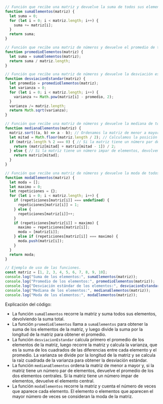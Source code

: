 ```javascript
// Función que recibe una matriz y devuelve la suma de todos sus elementos.
function sumaElementos(matriz) {
  let suma = 0;
  for (let i = 0; i < matriz.length; i++) {
    suma += matriz[i];
  }
  return suma;
}

// Función que recibe una matriz de números y devuelve el promedio de todos sus elementos.
function promedioElementos(matriz) {
  let suma = sumaElementos(matriz);
  return suma / matriz.length;
}

// Función que recibe una matriz de números y devuelve la desviación estándar de todos sus elementos.
function desviacionEstandar(matriz) {
  let promedio = promedioElementos(matriz);
  let varianza = 0;
  for (let i = 0; i < matriz.length; i++) {
    varianza += Math.pow(matriz[i] - promedio, 2);
  }
  varianza /= matriz.length;
  return Math.sqrt(varianza);
}

// Función que recibe una matriz de números y devuelve la mediana de todos sus elementos.
function medianaElementos(matriz) {
  matriz.sort((a, b) => a - b); // Ordenamos la matriz de menor a mayor.
  let mitad = Math.floor(matriz.length / 2); // Calculamos la posición de la mitad de la matriz.
  if (matriz.length % 2 === 0) { // Si la matriz tiene un número par de elementos, devolvemos el promedio de los dos elementos centrales.
    return (matriz[mitad] + matriz[mitad - 1]) / 2;
  } else { // Si la matriz tiene un número impar de elementos, devolvemos el elemento central.
    return matriz[mitad];
  }
}

// Función que recibe una matriz de números y devuelve la moda de todos sus elementos.
function modaElementos(matriz) {
  let moda = [];
  let maximo = 0;
  let repeticiones = {};
  for (let i = 0; i < matriz.length; i++) {
    if (repeticiones[matriz[i]] === undefined) {
      repeticiones[matriz[i]] = 1;
    } else {
      repeticiones[matriz[i]]++;
    }
    if (repeticiones[matriz[i]] > maximo) {
      maximo = repeticiones[matriz[i]];
      moda = [matriz[i]];
    } else if (repeticiones[matriz[i]] === maximo) {
      moda.push(matriz[i]);
    }
  }
  return moda;
}

// Ejemplo de uso de las funciones.
const matriz = [1, 2, 3, 4, 5, 6, 7, 8, 9, 10];
console.log("Suma de los elementos:", sumaElementos(matriz));
console.log("Promedio de los elementos:", promedioElementos(matriz));
console.log("Desviación estándar de los elementos:", desviacionEstandar(matriz));
console.log("Mediana de los elementos:", medianaElementos(matriz));
console.log("Moda de los elementos:", modaElementos(matriz));
```

Explicación del código:

* La función `sumaElementos` recorre la matriz y suma todos sus elementos, devolviendo la suma total.
* La función `promedioElementos` llama a `sumaElementos` para obtener la suma de los elementos de la matriz, y luego divide la suma por la longitud de la matriz para obtener el promedio.
* La función `desviacionEstandar` calcula primero el promedio de los elementos de la matriz, luego recorre la matriz y calcula la varianza, que es la suma de los cuadrados de las diferencias entre cada elemento y el promedio. La varianza se divide por la longitud de la matriz y se calcula la raíz cuadrada de la varianza para obtener la desviación estándar.
* La función `medianaElementos` ordena la matriz de menor a mayor y, si la matriz tiene un número par de elementos, devuelve el promedio de los dos elementos centrales. Si la matriz tiene un número impar de elementos, devuelve el elemento central.
* La función `modaElementos` recorre la matriz y cuenta el número de veces que aparece cada elemento. El elemento o elementos que aparecen el mayor número de veces se consideran la moda de la matriz.